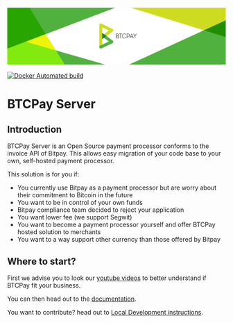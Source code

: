 
![BTCPay Server](BTCPayServer/wwwroot/img/btc_pay_BG_twitter.png)

[![Docker Automated build](https://img.shields.io/docker/automated/jrottenberg/ffmpeg.svg)](https://hub.docker.com/r/nicolasdorier/btcpayserver/)

# BTCPay Server

## Introduction 

BTCPay Server is an Open Source payment processor conforms to the invoice API of Bitpay.
This allows easy migration of your code base to your own, self-hosted payment processor.

This solution is for you if:

* You currently use Bitpay as a payment processor but are worry about their commitment to Bitcoin in the future
* You want to be in control of your own funds
* Bitpay compliance team decided to reject your application
* You want lower fee (we support Segwit)
* You want to become a payment processor yourself and offer BTCPay hosted solution to merchants
* You want to a way support other currency than those offered by Bitpay

## Where to start?

First we advise you to look our [youtube videos](https://www.youtube.com/channel/UCpG9WL6TJuoNfFVkaDMp9ug) to better understand if BTCPay fit your business.

You can then head out to the [documentation](https://github.com/btcpayserver/btcpayserver-doc).

You want to contribute? head out to [Local Development instructions](https://github.com/btcpayserver/btcpayserver-doc/blob/master/Local-Development.md).
